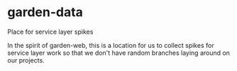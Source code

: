 # garden-data
Place for service layer spikes

In the spirit of garden-web, this is a location for us to collect spikes for service layer work so that we don't have random branches laying around on our projects.
